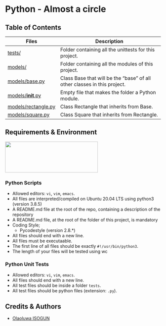 # Python - Almost a circle

## Table of Contents
| Files | Description |
| --- | --- |
| [tests/](https://github.com/TosinISOGUN/alx-higher_level_programming/tree/main/0x0C-python-almost_a_circle/tests)	| Folder containing all the unittests for this project. |
| [models/](https://github.com/TosinISOGUN/alx-higher_level_programming/tree/main/0x0C-python-almost_a_circle/models)	| Folder containing all the modules of this project. |
| [models/base.py](https://github.com/TosinISOGUN/alx-higher_level_programming/blob/main/0x0C-python-almost_a_circle/models/base.py)	| Class Base that will be the “base” of all other classes in this project. |
| [models/__init__.py](https://github.com/TosinISOGUN/alx-higher_level_programming/blob/main/0x0C-python-almost_a_circle/models/__init__.py)	| Empty file that makes the folder a Python module. |
| [models/rectangle.py](https://github.com/TosinISOGUN/alx-higher_level_programming/blob/main/0x0C-python-almost_a_circle/models/rectangle.py)	| Class Rectangle that inherits from Base. |
| [models/square.py](https://github.com/TosinISOGUN/alx-higher_level_programming/blob/main/0x0C-python-almost_a_circle/models/square.py)	| Class Square that inherits from Rectangle. |


## Requirements & Environment
<img src="https://alx-apply.hbtn.io/brand_alx/share_image_2019.jpg" width="300" height="100" />

### Python Scripts
- Allowed editors: `vi`, `vim`, `emacs`.
- All files are interpreted/compiled on Ubuntu 20.04 LTS using python3 (version 3.8.5)
- A README.md file at the root of the repo, containing a description of the repository
- A README.md file, at the root of the folder of this project, is mandatory
- Coding Style;
  - Pycodestyle (version 2.8.*)
- All files should end with a new line.
- All files must be executaable.
- The first line of all files should be exactly `#!/usr/bin/python3`.
- The length of your files will be tested using wc

### Python Unit Tests
- Allowed editors: `vi`, `vim`, `emacs`.
- All files should end with a new line.
- All test files should be inside a folder `tests`.
- All test files should be python files (extension: `.py`).

## Credits & Authors
- [Olaoluwa ISOGUN](https://@github.com/OlaoluwaISOGUN)
